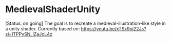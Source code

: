 # MedievalShaderUnity
[Status: on going] The goal is to recreate a medieval-illustration-like style in a unity shader. Currently based on: https://youtu.be/xTSx9oi22Js?si=ITPPySN_lZaJoL4z

